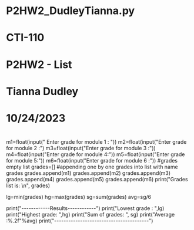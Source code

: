 # P2HW2_DudleyTianna.py
  # CTI-110
   # P2HW2 - List
   # Tianna Dudley
   # 10/24/2023
   #
m1=float(input(" Enter grade for module 1 : ")) 
m2=float(input("Enter grade for module 2 :") 
m3=float(input("Enter grade for module 3 :")) 
m4=float(input("Enter grade for module 4:")) 
m5=float(input("Enter grade for module 5:")) 
m6=float(input("Enter grade for module 6 :"))
#grades empty list 
grades=[]
#appending one by one grades into list with name grades 
grades.append(m1)
grades.append(m2)
grades.append(m3)
grades.append(m4)
grades.append(m5)
grades.append(m6)
print("Grades list is: \n", grades)

lg=min(grades)
hg=max(grades) 
sg=sum(grades)
avg=sg/6

print("------------Results------------")
print("Lowest grade :  ",lg)
print("Highest grade:  ",hg)
print("Sum of grades:  ", sg)
print("Average      :%.2f"%avg)
print("----------------------------------------")
